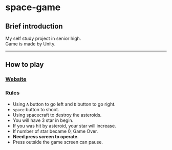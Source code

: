 # space-game

## Brief introduction
My self study project in senior high.  
Game is made by Unity.

---

## How to play

### [Website](https://darrin-lin.github.io/space-game/)

### Rules
* Using `A` button to go left and `D` button to go right.
* `space` button to shoot.
* Using spacecraft to destroy the asteroids.
* You will have 3 star in begin.
* If you was hit by asteroid, your star will increase.
* If number of star became 0, Game Over.
* **Need press screen to operate.**
* Press outside the game screen can pause.
